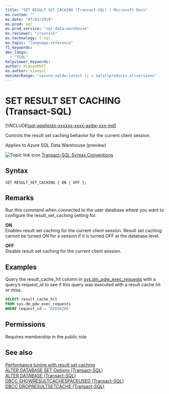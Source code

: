 ```yaml
---
title: "SET RESULT_SET_CACHING (Transact-SQL) | Microsoft Docs"
ms.custom: ""
ms.date: "07/03/2019"
ms.prod: sql
ms.prod_service: "sql-data-warehouse"
ms.reviewer: "jrasnick"
ms.technology: t-sql
ms.topic: "language-reference"
f1_keywords: 
dev_langs:
  - "TSQL"
helpviewer_keywords: 
author: XiaoyuMSFT
ms.author: xiaoyul
monikerRange: "=azure-sqldw-latest || = sqlallproducts-allversions"
---
```

# SET RESULT SET CACHING (Transact-SQL) 

[!INCLUDE[tsql-appliesto-xxxxxx-xxxx-asdw-xxx-md](../../includes/tsql-appliesto-xxxxxx-xxxx-asdw-xxx-md.md)]

Controls the result set caching behavior for the current client session.  

Applies to Azure SQL Data Warehouse (preview)
  
 ![Topic link icon](../../database-engine/configure-windows/media/topic-link.gif "Topic link icon") [Transact-SQL Syntax Conventions](../../t-sql/language-elements/transact-sql-syntax-conventions-transact-sql.md)  
  
## Syntax

```
SET RESULT_SET_CACHING { ON | OFF };
```  
  
## Remarks  

Run this command when connected to the user database where you want to configure the result_set_caching setting for.

**ON**   
Enables result set caching for the current client session.  Result set caching cannot be turned ON for a session if it is turned OFF at the database level.

**OFF**   
Disable result set caching for the current client session.

## Examples

Query the result_cache_hit column in [sys.dm_pdw_exec_requests](/sql/relational-databases/system-dynamic-management-views/sys-dm-pdw-exec-requests-transact-sql) with a query’s request_id to see if this query was executed with a result cache hit or miss.

```sql
SELECT result_cache_hit
FROM sys.dm_pdw_exec_requests
WHERE request_id = 'QID58286'
```

## Permissions

Requires membership in the public role

## See also
[Performance tuning with result set caching](/azure/sql-data-warehouse/performance-tuning-result-set-caching)</br>
[ALTER DATABASE SET Options &#40;Transact-SQL&#41;](/sql/t-sql/statements/alter-database-transact-sql-set-options?view=azure-sqldw-latest)</br>
[ALTER DATABASE &#40;Transact-SQL&#41;](/sql/t-sql/statements/alter-database-transact-sql?view=azure-sqldw-latest)</br>
[DBCC SHOWRESULTCACHESPACEUSED (Transact-SQL)](/sql/t-sql/database-console-commands/dbcc-showresultcachespaceused-transact-sql)</br>
[DBCC DROPRESULTSETCACHE (Transact-SQL)](/sql/t-sql/database-console-commands/dbcc-dropresultsetcache-transact-sql)